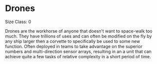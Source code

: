 ---
---

# Drones

Size Class: 0

Drones are the workhorse of anyone that doesn't want to space-walk too much. 
They have trillions of uses and can often be modified on the fly by any ship larger then a corvette to specifically be used to some new function. 
Often deployed in teams to take advantage on the superior numbers and multi-direction sensor arrays, resulting in an a unit that can achieve quite a few tasks of relative complexity in a short period of time.